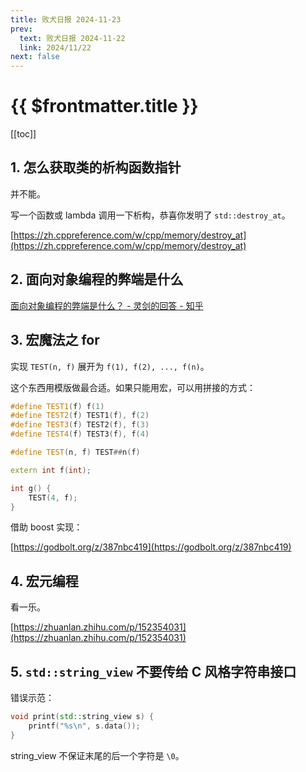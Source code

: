 ```yaml
---
title: 败犬日报 2024-11-23
prev:
  text: 败犬日报 2024-11-22
  link: 2024/11/22
next: false
---
```


# {{ $frontmatter.title }}

[[toc]]

## 1. 怎么获取类的析构函数指针

并不能。

写一个函数或 lambda 调用一下析构，恭喜你发明了 `std::destroy_at`。

[https://zh.cppreference.com/w/cpp/memory/destroy_at](https://zh.cppreference.com/w/cpp/memory/destroy_at)

## 2. 面向对象编程的弊端是什么

[面向对象编程的弊端是什么？ - 灵剑的回答 - 知乎](https://www.zhihu.com/question/20275578/answer/90882535)

## 3. 宏魔法之 for

实现 `TEST(n, f)` 展开为 `f(1), f(2), ..., f(n)`。

这个东西用模版做最合适。如果只能用宏，可以用拼接的方式：

```cpp
#define TEST1(f) f(1)
#define TEST2(f) TEST1(f), f(2)
#define TEST3(f) TEST2(f), f(3)
#define TEST4(f) TEST3(f), f(4)

#define TEST(n, f) TEST##n(f)

extern int f(int);

int g() {
    TEST(4, f);
}
```

借助 boost 实现：

[https://godbolt.org/z/387nbc419](https://godbolt.org/z/387nbc419)

## 4. 宏元编程

看一乐。

[https://zhuanlan.zhihu.com/p/152354031](https://zhuanlan.zhihu.com/p/152354031)

## 5. `std::string_view` 不要传给 C 风格字符串接口

错误示范：

```cpp
void print(std::string_view s) {
    printf("%s\n", s.data());
}
```

string_view 不保证末尾的后一个字符是 `\0`。
